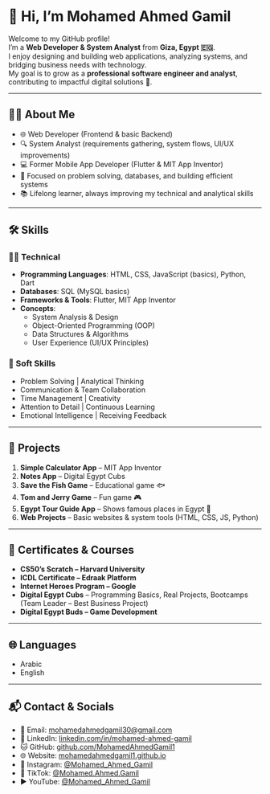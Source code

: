 # 👋 Hi, I’m Mohamed Ahmed Gamil  

Welcome to my GitHub profile!  
I’m a **Web Developer & System Analyst** from **Giza, Egypt 🇪🇬**.  
I enjoy designing and building web applications, analyzing systems, and bridging business needs with technology.  
My goal is to grow as a **professional software engineer and analyst**, contributing to impactful digital solutions 🚀.  

---

## 👨‍💻 About Me
- 🌐 Web Developer (Frontend & basic Backend)  
- 🔍 System Analyst (requirements gathering, system flows, UI/UX improvements)  
- 💻 Former Mobile App Developer (Flutter & MIT App Inventor)  
- 🎯 Focused on problem solving, databases, and building efficient systems  
- 📚 Lifelong learner, always improving my technical and analytical skills  

---

## 🛠️ Skills

### 🧑‍💻 Technical
- **Programming Languages**: HTML, CSS, JavaScript (basics), Python, Dart  
- **Databases**: SQL (MySQL basics)  
- **Frameworks & Tools**: Flutter, MIT App Inventor  
- **Concepts**:  
  - System Analysis & Design  
  - Object-Oriented Programming (OOP)  
  - Data Structures & Algorithms  
  - User Experience (UI/UX Principles)  

### 🌟 Soft Skills
- Problem Solving | Analytical Thinking  
- Communication & Team Collaboration  
- Time Management | Creativity  
- Attention to Detail | Continuous Learning  
- Emotional Intelligence | Receiving Feedback  

---

## 🚀 Projects

1. **Simple Calculator App** – MIT App Inventor  
2. **Notes App** – Digital Egypt Cubs  
3. **Save the Fish Game** – Educational game 🐟  
4. **Tom and Jerry Game** – Fun game 🎮  
5. **Egypt Tour Guide App** – Shows famous places in Egypt 🏺  
6. **Web Projects** – Basic websites & system tools (HTML, CSS, JS, Python)  

---

## 📜 Certificates & Courses
- **CS50’s Scratch – Harvard University**  
- **ICDL Certificate – Edraak Platform**  
- **Internet Heroes Program – Google**  
- **Digital Egypt Cubs** – Programming Basics, Real Projects, Bootcamps (Team Leader – Best Business Project)  
- **Digital Egypt Buds – Game Development**  

---

## 🌐 Languages
- Arabic  
- English  

---

## 📬 Contact & Socials
- 📧 Email: [mohamedahmedgamil30@gmail.com](mailto:mohamedahmedgamil30@gmail.com)  
- 💼 LinkedIn: [linkedin.com/in/mohamed-ahmed-gamil](https://www.linkedin.com/in/mohamed-ahmed-gamil)  
- 🐱 GitHub: [github.com/MohamedAhmedGamil1](https://github.com/MohamedAhmedGamil1)  
- 🌐 Website: [mohamedahmedgamil1.github.io](https://mohamedahmedgamil1.github.io/Mohamed-Ahmed-Gamil/)  
- 📸 Instagram: [@Mohamed_Ahmed_Gamil](https://www.instagram.com/mohamed_ahmed_gamil)  
- 🎵 TikTok: [@Mohamed.Ahmed.Gamil](https://www.tiktok.com/@elawa.code)  
- ▶️ YouTube: [@Mohamed_Ahmed_Gamil](https://youtube.com/@mohamed_ahmed_gamil)  

